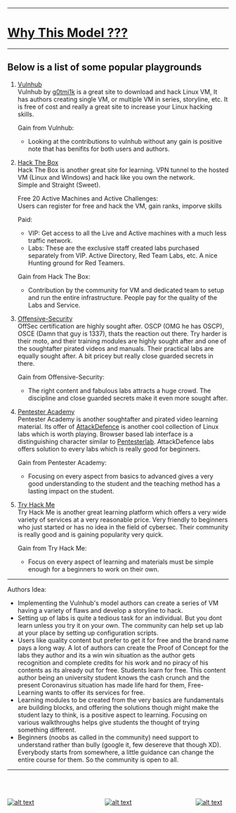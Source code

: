 - - -
# [Why This Model ???](./WTM.html)

- - -

## Below is a list of some popular playgrounds
1. [Vulnhub](https://www.vulnhub.com/about/)  
    Vulnhub by [g0tmi1k](https://twitter.com/g0tmi1k?) is a great site to download and hack Linux VM, It has authors creating single VM, or multiple VM in series, storyline, etc. It is free of cost and really a great site to increase your Linux hacking skills.  

    Gain from Vulnhub:  
    * Looking at the contributions to vulnhub without any gain is positive note that has benifits for both users and authors.


2. [Hack The Box](https://www.hackthebox.eu/)  
    Hack The Box is another great site for learning. VPN tunnel to the hosted VM (Linux and Windows) and hack like you own the network.  
    Simple and Straight (Sweet).  

    Free 20 Active Machines and Active Challenges:  
    Users can register for free and hack the VM, gain ranks, imporve skills  

    Paid:    
    * VIP: Get access to all the Live and Active machines with a much less traffic network.
    * Labs: These are the exclusive staff created labs purchased separately from VIP. Active Directory, Red Team Labs, etc. A nice Hunting ground for Red Teamers.

    Gain from Hack The Box:
    * Contribution by the community for VM and dedicated team to setup and run the entire infrastructure. People pay for the quality of the Labs and Service.

3. [Offensive-Security](https://www.offensive-security.com/labs/)  
    OffSec certification are highly sought after. OSCP (OMG he has OSCP),
    OSCE (Damn that guy is 1337), thats the reaction out there. Try harder is their moto, and their training modules are highly sought after and one of the soughtafter pirated videos and manuals. Their practical labs are equally sought after. A bit pricey but really close guarded secrets in there.  

    Gain from Offensive-Security:
    * The right content and fabulous labs attracts a huge crowd. The discipline and close guarded secrets make it even more sought after.  

4. [Pentester Academy](https://www.pentesteracademy.com/)  
   Pentester Academy is another soughtafter and pirated video learning material. Its offer of [AttackDefence](https://www.attackdefense.com/) is another cool collection of Linux labs which is worth playing. Browser based lab interface is a distinguishing character similar to [Pentesterlab](https://pentesterlab.com/). AttackDefence labs offers solution to every labs which is really good for beginners.

   Gain from Pentester Academy:
   * Focusing on every aspect from basics to advanced gives a very good understanding to the student and the teaching method has a lasting impact on the student.  

5. [Try Hack Me](https://www.tryhackme.com/)  
   Try Hack Me is another great learning platform which offers a very wide variety of services at a very reasonable price. Very friendly to beginners who just started or has no idea in the field of cybersec. Their community is really good and is gaining popularity very quick.

   Gain from Try Hack Me:
   * Focus on every aspect of learning and materials must be simple enough for a beginners to work on their own.

- - -

Authors Idea:  
  * Implementing the Vulnhub's model authors can create a series of VM having a variety of flaws and develop a storyline to hack.  
  * Setting up of labs is quite a tedious task for an individual. But you dont learn unless you try it on your own. The community can help set up lab at your place by setting up configuration scripts.
  * Users like quality content but prefer to get it for free and the brand name pays a long way. A lot of authors can create the Proof of Concept for the labs they author and its a win win situation as the author gets recognition and complete credits for his work and no piracy of his contents as its already out for free. Students learn for free. This content author being an university student knows the cash crunch and the present Coronavirus situation has made life hard for them, Free-Learning wants to offer its services for free.
  * Learning modules to be created from the very basics are fundamentals are building blocks, and offering the solutions though might make the student lazy to think, is a positive aspect to learning. Focusing on various walkthroughs helps give students the thought of trying something different.
  * Beginners (noobs as called in the community) need support to understand rather than bully (google it, few desereve that though XD). Everybody starts from somewhere, a little guidance can change the entire course for them. So the community is open to all.

- - -

<br><br><br>
[![alt text](https://upload.wikimedia.org/wikipedia/commons/thumb/a/a5/Font_Awesome_5_solid_arrow-alt-circle-left.svg/50px-Font_Awesome_5_solid_arrow-alt-circle-left.svg.png "Back")](https://ross46.github.io/Free-Learning/)&nbsp;&nbsp;&nbsp;&nbsp;&nbsp;&nbsp;&nbsp;&nbsp;&nbsp;&nbsp;&nbsp;&nbsp;&nbsp;&nbsp;&nbsp;&nbsp;&nbsp;&nbsp;&nbsp;&nbsp;&nbsp;&nbsp;&nbsp;&nbsp;&nbsp;&nbsp;&nbsp;&nbsp;&nbsp;&nbsp;&nbsp;&nbsp;&nbsp;&nbsp;&nbsp;&nbsp;&nbsp;&nbsp;&nbsp;&nbsp;&nbsp;[![alt text](https://upload.wikimedia.org/wikipedia/commons/thumb/2/22/Home_font_awesome.svg/50px-Home_font_awesome.svg.png "Home")](https://ross46.github.io/Free-Learning/)&nbsp;&nbsp;&nbsp;&nbsp;&nbsp;&nbsp;&nbsp;&nbsp;&nbsp;&nbsp;&nbsp;&nbsp;&nbsp;&nbsp;&nbsp;&nbsp;&nbsp;&nbsp;&nbsp;&nbsp;&nbsp;&nbsp;&nbsp;&nbsp;&nbsp;&nbsp;&nbsp;&nbsp;&nbsp;&nbsp;&nbsp;&nbsp;&nbsp;&nbsp;&nbsp;&nbsp;&nbsp;[![alt text](https://upload.wikimedia.org/wikipedia/commons/thumb/9/93/Map_marker_font_awesome.svg/50px-Map_marker_font_awesome.svg.png "Back to Map")](https://ross46.github.io/Free-Learning/map)

